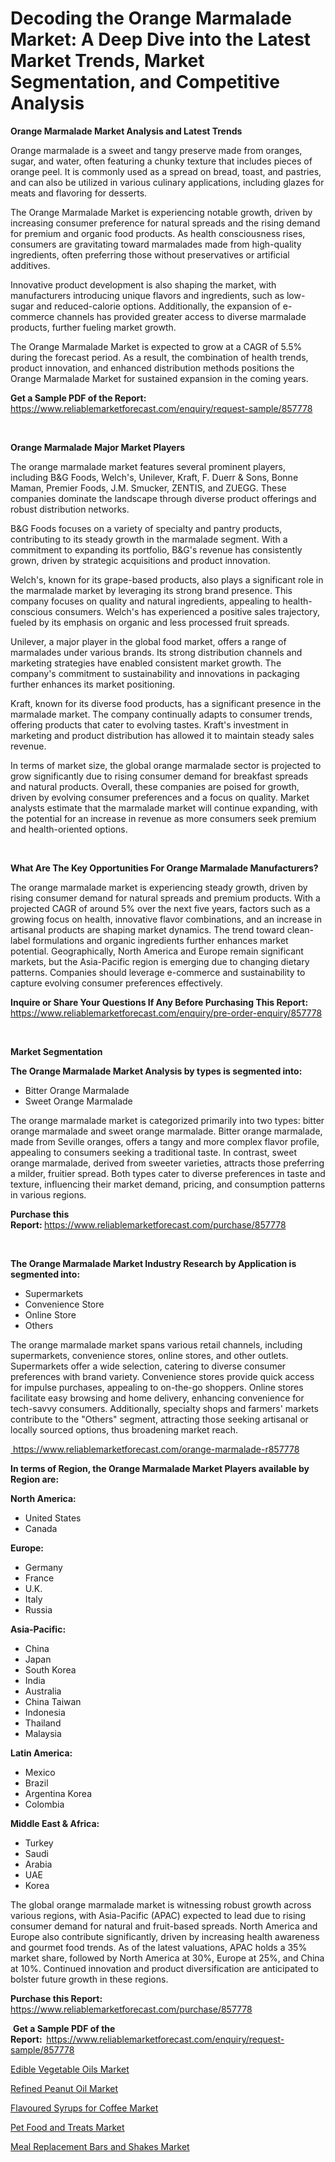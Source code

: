 <p><h1>Decoding the Orange Marmalade Market: A Deep Dive into the Latest Market Trends, Market Segmentation, and Competitive Analysis</h1></p><p><strong>Orange Marmalade Market Analysis and Latest Trends</strong></p>
<p><p>Orange marmalade is a sweet and tangy preserve made from oranges, sugar, and water, often featuring a chunky texture that includes pieces of orange peel. It is commonly used as a spread on bread, toast, and pastries, and can also be utilized in various culinary applications, including glazes for meats and flavoring for desserts.</p><p>The Orange Marmalade Market is experiencing notable growth, driven by increasing consumer preference for natural spreads and the rising demand for premium and organic food products. As health consciousness rises, consumers are gravitating toward marmalades made from high-quality ingredients, often preferring those without preservatives or artificial additives.</p><p>Innovative product development is also shaping the market, with manufacturers introducing unique flavors and ingredients, such as low-sugar and reduced-calorie options. Additionally, the expansion of e-commerce channels has provided greater access to diverse marmalade products, further fueling market growth.</p><p>The Orange Marmalade Market is expected to grow at a CAGR of 5.5% during the forecast period. As a result, the combination of health trends, product innovation, and enhanced distribution methods positions the Orange Marmalade Market for sustained expansion in the coming years.</p></p>
<p><strong>Get a Sample PDF of the Report:&nbsp;</strong> <a href="https://www.reliablemarketforecast.com/enquiry/request-sample/857778?utm_campaign=1899&utm_medium=2&utm_source=Github&utm_content=ia&utm_term=07042025&utm_id=orange-marmalade">https://www.reliablemarketforecast.com/enquiry/request-sample/857778</a></p>
<p>&nbsp;</p>
<p><strong>Orange Marmalade Major Market Players</strong></p>
<p><p>The orange marmalade market features several prominent players, including B&G Foods, Welch's, Unilever, Kraft, F. Duerr & Sons, Bonne Maman, Premier Foods, J.M. Smucker, ZENTIS, and ZUEGG. These companies dominate the landscape through diverse product offerings and robust distribution networks.</p><p>B&G Foods focuses on a variety of specialty and pantry products, contributing to its steady growth in the marmalade segment. With a commitment to expanding its portfolio, B&G's revenue has consistently grown, driven by strategic acquisitions and product innovation.</p><p>Welch's, known for its grape-based products, also plays a significant role in the marmalade market by leveraging its strong brand presence. This company focuses on quality and natural ingredients, appealing to health-conscious consumers. Welch's has experienced a positive sales trajectory, fueled by its emphasis on organic and less processed fruit spreads.</p><p>Unilever, a major player in the global food market, offers a range of marmalades under various brands. Its strong distribution channels and marketing strategies have enabled consistent market growth. The company's commitment to sustainability and innovations in packaging further enhances its market positioning.</p><p>Kraft, known for its diverse food products, has a significant presence in the marmalade market. The company continually adapts to consumer trends, offering products that cater to evolving tastes. Kraft's investment in marketing and product distribution has allowed it to maintain steady sales revenue.</p><p>In terms of market size, the global orange marmalade sector is projected to grow significantly due to rising consumer demand for breakfast spreads and natural products. Overall, these companies are poised for growth, driven by evolving consumer preferences and a focus on quality. Market analysts estimate that the marmalade market will continue expanding, with the potential for an increase in revenue as more consumers seek premium and health-oriented options.</p></p>
<p>&nbsp;</p>
<p><strong>What Are The Key Opportunities For Orange Marmalade Manufacturers?</strong></p>
<p><p>The orange marmalade market is experiencing steady growth, driven by rising consumer demand for natural spreads and premium products. With a projected CAGR of around 5% over the next five years, factors such as a growing focus on health, innovative flavor combinations, and an increase in artisanal products are shaping market dynamics. The trend toward clean-label formulations and organic ingredients further enhances market potential. Geographically, North America and Europe remain significant markets, but the Asia-Pacific region is emerging due to changing dietary patterns. Companies should leverage e-commerce and sustainability to capture evolving consumer preferences effectively.</p></p>
<p><strong>Inquire or Share Your Questions If Any Before Purchasing This Report:</strong> <a href="https://www.reliablemarketforecast.com/enquiry/pre-order-enquiry/857778?utm_campaign=1899&utm_medium=2&utm_source=Github&utm_content=ia&utm_term=07042025&utm_id=orange-marmalade">https://www.reliablemarketforecast.com/enquiry/pre-order-enquiry/857778</a></p>
<p>&nbsp;</p>
<p><strong>Market Segmentation</strong></p>
<p><strong>The Orange Marmalade Market Analysis by types is segmented into:</strong></p>
<p><ul><li>Bitter Orange Marmalade</li><li>Sweet Orange Marmalade</li></ul></p>
<p><p>The orange marmalade market is categorized primarily into two types: bitter orange marmalade and sweet orange marmalade. Bitter orange marmalade, made from Seville oranges, offers a tangy and more complex flavor profile, appealing to consumers seeking a traditional taste. In contrast, sweet orange marmalade, derived from sweeter varieties, attracts those preferring a milder, fruitier spread. Both types cater to diverse preferences in taste and texture, influencing their market demand, pricing, and consumption patterns in various regions.</p></p>
<p><strong>Purchase this Report:&nbsp;</strong><a href="https://www.reliablemarketforecast.com/purchase/857778?utm_campaign=1899&utm_medium=2&utm_source=Github&utm_content=ia&utm_term=07042025&utm_id=orange-marmalade">https://www.reliablemarketforecast.com/purchase/857778</a></p>
<p>&nbsp;</p>
<p><strong>The Orange Marmalade Market Industry Research by Application is segmented into:</strong></p>
<p><ul><li>Supermarkets</li><li>Convenience Store</li><li>Online Store</li><li>Others</li></ul></p>
<p><p>The orange marmalade market spans various retail channels, including supermarkets, convenience stores, online stores, and other outlets. Supermarkets offer a wide selection, catering to diverse consumer preferences with brand variety. Convenience stores provide quick access for impulse purchases, appealing to on-the-go shoppers. Online stores facilitate easy browsing and home delivery, enhancing convenience for tech-savvy consumers. Additionally, specialty shops and farmers' markets contribute to the "Others" segment, attracting those seeking artisanal or locally sourced options, thus broadening market reach.</p></p>
<p><a href="https://www.reliablemarketforecast.com/orange-marmalade-r857778?utm_campaign=1899&utm_medium=2&utm_source=Github&utm_content=ia&utm_term=07042025&utm_id=orange-marmalade">&nbsp;https://www.reliablemarketforecast.com/orange-marmalade-r857778</a></p>
<p><strong>In terms of Region, the Orange Marmalade Market Players available by Region are:</strong></p>
<p>
    <p> <strong> North America: </strong>
        <ul>
            <li>United States</li>
            <li>Canada</li>
        </ul>
        </p> 
    <p> <strong> Europe: </strong>
        <ul>
            <li>Germany</li>
            <li>France</li>
            <li>U.K.</li>
            <li>Italy</li>
            <li>Russia</li>
        </ul>
        </p> 
    <p> <strong> Asia-Pacific: </strong>
        <ul>
            <li>China</li>
            <li>Japan</li>
            <li>South Korea</li>
            <li>India</li>
            <li>Australia</li>
            <li>China Taiwan</li>
            <li>Indonesia</li>
            <li>Thailand</li>
            <li>Malaysia</li>
        </ul>
        </p> 
    <p> <strong> Latin America: </strong>
        <ul>
            <li>Mexico</li>
            <li>Brazil</li>
            <li>Argentina Korea</li>
            <li>Colombia</li>
        </ul>
        </p> 
    <p> <strong> Middle East & Africa: </strong>
        <ul>
            <li>Turkey</li>
            <li>Saudi</li>
            <li>Arabia</li>
            <li>UAE</li>
            <li>Korea</li>
        </ul>
    </p>
    </p>
<p><p>The global orange marmalade market is witnessing robust growth across various regions, with Asia-Pacific (APAC) expected to lead due to rising consumer demand for natural and fruit-based spreads. North America and Europe also contribute significantly, driven by increasing health awareness and gourmet food trends. As of the latest valuations, APAC holds a 35% market share, followed by North America at 30%, Europe at 25%, and China at 10%. Continued innovation and product diversification are anticipated to bolster future growth in these regions.</p></p>
<p><strong>Purchase this Report: </strong><a href="https://www.reliablemarketforecast.com/purchase/857778?utm_campaign=1899&utm_medium=2&utm_source=Github&utm_content=ia&utm_term=07042025&utm_id=orange-marmalade">https://www.reliablemarketforecast.com/purchase/857778</a></p>
<p>&nbsp;<strong>Get a Sample PDF of the Report:&nbsp;&nbsp;</strong><a href="https://www.reliablemarketforecast.com/enquiry/request-sample/857778?utm_campaign=1899&utm_medium=2&utm_source=Github&utm_content=ia&utm_term=07042025&utm_id=orange-marmalade">https://www.reliablemarketforecast.com/enquiry/request-sample/857778</a></p>
<p><strong></strong></p>
<p><p><a href="https://github.com/ranewknaller/Market-Research-Report-List-1/blob/main/edible-vegetable-oils-market.md?utm_campaign=1899&utm_medium=2&utm_source=Github&utm_content=ia&utm_term=07042025&utm_id=orange-marmalade">Edible Vegetable Oils Market</a></p><p><a href="https://github.com/rogetspate12/Market-Research-Report-List-1/blob/main/refined-peanut-oil-market.md?utm_campaign=1899&utm_medium=2&utm_source=Github&utm_content=ia&utm_term=07042025&utm_id=orange-marmalade">Refined Peanut Oil Market</a></p><p><a href="https://github.com/nxauwedaroui2/Market-Research-Report-List-1/blob/main/flavoured-syrups-for-coffee-market.md?utm_campaign=1899&utm_medium=2&utm_source=Github&utm_content=ia&utm_term=07042025&utm_id=orange-marmalade">Flavoured Syrups for Coffee Market</a></p><p><a href="https://github.com/iontahoehlct/Market-Research-Report-List-1/blob/main/pet-food-and-treats-market.md?utm_campaign=1899&utm_medium=2&utm_source=Github&utm_content=ia&utm_term=07042025&utm_id=orange-marmalade">Pet Food and Treats Market</a></p><p><a href="https://github.com/sahoolipko6f/Market-Research-Report-List-1/blob/main/meal-replacement-bars-and-shakes-market.md?utm_campaign=1899&utm_medium=2&utm_source=Github&utm_content=ia&utm_term=07042025&utm_id=orange-marmalade">Meal Replacement Bars and Shakes Market</a></p></p>